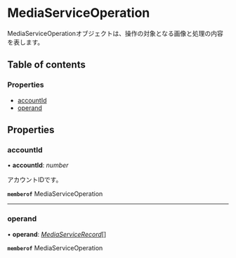 # MediaServiceOperation


<div lang=\"ja\">MediaServiceOperationオブジェクトは、操作の対象となる画像と処理の内容を表します。</div> 

## Table of contents

### Properties

- [accountId](mediaserviceoperation.md#accountid)
- [operand](mediaserviceoperation.md#operand)

## Properties

### accountId

• **accountId**: *number*

<div lang=\"ja\">アカウントIDです。</div> 

**`memberof`** MediaServiceOperation

___

### operand

• **operand**: [*MediaServiceRecord*](mediaservicerecord.md)[]

**`memberof`** MediaServiceOperation
